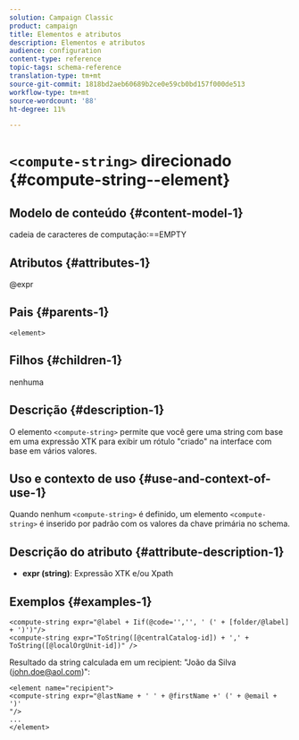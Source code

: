 ```yaml
---
solution: Campaign Classic
product: campaign
title: Elementos e atributos
description: Elementos e atributos
audience: configuration
content-type: reference
topic-tags: schema-reference
translation-type: tm+mt
source-git-commit: 1818bd2aeb60689b2ce0e59cb0bd157f000de513
workflow-type: tm+mt
source-wordcount: '88'
ht-degree: 11%

---
```



# `<compute-string>` direcionado {#compute-string--element}

## Modelo de conteúdo {#content-model-1}

cadeia de caracteres de computação:==EMPTY

## Atributos {#attributes-1}

@expr

## Pais {#parents-1}

`<element>`

## Filhos {#children-1}

nenhuma

## Descrição {#description-1}

O elemento `<compute-string>` permite que você gere uma string com base em uma expressão XTK para exibir um rótulo &quot;criado&quot; na interface com base em vários valores.

## Uso e contexto de uso {#use-and-context-of-use-1}

Quando nenhum `<compute-string>` é definido, um elemento `<compute-string>` é inserido por padrão com os valores da chave primária no schema.

## Descrição do atributo {#attribute-description-1}

* **expr (string)**: Expressão XTK e/ou Xpath

## Exemplos {#examples-1}

```
<compute-string expr="@label + Iif(@code='','', ' (' + [folder/@label] + ')')"/>  
<compute-string expr="ToString([@centralCatalog-id]) + ',' + ToString([@localOrgUnit-id])" />
```

Resultado da string calculada em um recipient: &quot;João da Silva (john.doe@aol.com)&quot;:

```
<element name="recipient">
<compute-string expr="@lastName + ' ' + @firstName +' (' + @email + ')'
"/>
...
</element>
```
